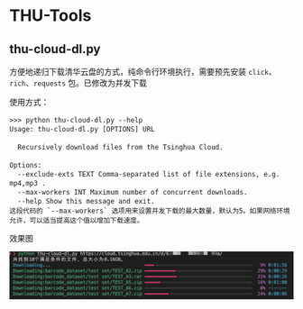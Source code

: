 # THU-Tools

## thu-cloud-dl.py

方便地递归下载清华云盘的方式，纯命令行环境执行，需要预先安装 `click`、`rich`、`requests` 包。已修改为并发下载

使用方式：

```shell
>>> python thu-cloud-dl.py --help
Usage: thu-cloud-dl.py [OPTIONS] URL

  Recursively download files from the Tsinghua Cloud.

Options:
  --exclude-exts TEXT Comma-separated list of file extensions, e.g. mp4,mp3 .
  --max-workers INT Maximum number of concurrent downloads.
  --help Show this message and exit.
这段代码的 `--max-workers` 选项用来设置并发下载的最大数量，默认为5。如果网络环境允许，可以适当提高这个值以增加下载速度。

```

效果图

![CleanShot 2023-07-06 at 22.54.13@2x](README.assets/CleanShot%202023-07-06%20at%2022.54.13@2x.png)
